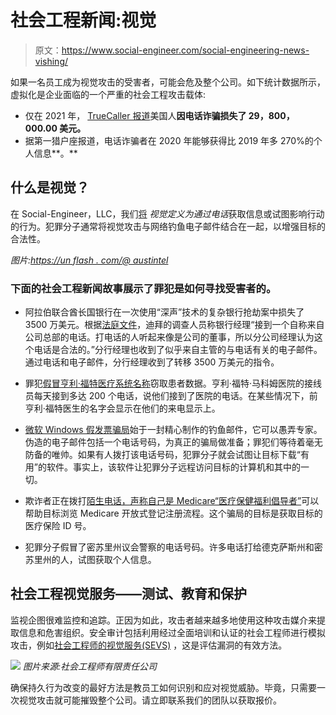 # 社会工程新闻:视觉

> 原文：<https://www.social-engineer.com/social-engineering-news-vishing/>

如果一名员工成为视觉攻击的受害者，可能会危及整个公司。如下统计数据所示，虚拟化是企业面临的一个严重的社会工程攻击载体:

*   仅在 2021 年， [TrueCaller 报道](https://truecaller.blog/2021/06/28/us-spam-scam-report-21/)美国人**因电话诈骗损失了 29，800，000.00 美元。**
*   据第一猎户座报道，电话诈骗者在 2020 年能够获得比 2019 年多 270%的个人信息**。**

## 什么是视觉？

在 Social-Engineer，LLC，我们[将](https://www.social-engineer.org/framework/attack-vectors/vishing/) *视觉定义为通过电话*获取信息或试图影响行动的行为。犯罪分子通常将视觉攻击与网络钓鱼电子邮件结合在一起，以增强目标的合法性。

*图片:[https://un flash . com/@ austintel](https://unsplash.com/@austindistel)*

### 下面的社会工程新闻故事展示了罪犯是如何寻找受害者的。

*   阿拉伯联合酋长国银行在一次使用“深声”技术的复杂银行抢劫案中损失了 3500 万美元。根据[法庭文件](https://www.documentcloud.org/documents/21085009-hackers-use-deep-voice-tech-in-400k-theft)，迪拜的调查人员称银行经理“接到一个自称来自公司总部的电话。打电话的人听起来像是公司的董事，所以分公司经理认为这个电话是合法的。”分行经理也收到了似乎来自主管的与电话有关的电子邮件。通过电话和电子邮件，分行经理收到了转移 3500 万美元的指令。

*   罪犯[假冒亨利·福特医疗系统名称](https://www.henryford.com/news/2021/10/macomb-spoofing)窃取患者数据。亨利·福特·马科姆医院的接线员每天接到多达 200 个电话，说他们接到了医院的电话。在某些情况下，前亨利·福特医生的名字会显示在他们的来电显示上。

*   [微软 Windows 假发票骗局](https://www.armorblox.com/blog/blox-tales-microsoft-defender-vishing-anydesk/)始于一封精心制作的钓鱼邮件，它可以愚弄专家。伪造的电子邮件包括一个电话号码，为真正的骗局做准备；罪犯们等待着毫无防备的唯帅。如果有人拨打该电话号码，犯罪分子就会试图让目标下载“有用”的软件。事实上，该软件让犯罪分子远程访问目标的计算机和其中的一切。

*   欺诈者正在拨打[陌生电话，声称自己是 Medicare“医疗保健福利倡导者”](https://www.kake.com/story/44957839/bbb-scam-alert-medicare-signup-times-means-medicare-scam-time)可以帮助目标浏览 Medicare 开放式登记注册流程。这个骗局的目标是获取目标的医疗保险 ID 号。

*   犯罪分子假冒了密苏里州议会警察的电话号码。许多电话打给德克萨斯州和密苏里州的人，试图获取个人信息。

## 社会工程视觉服务——测试、教育和保护

监视企图很难监控和追踪。正因为如此，攻击者越来越多地使用这种攻击媒介来提取信息和危害组织。安全审计包括利用经过全面培训和认证的社会工程师进行模拟攻击，例如[社会工程师的视觉服务(SEVS)](https://www.social-engineer.com/services/vishing-service/) ，这是评估漏洞的有效方法。

![](img/ac5953ad241b6e37388ff22814e28535.png) *图片来源:社会工程师有限责任公司*

确保持久行为改变的最好方法是教员工如何识别和应对视觉威胁。毕竟，只需要一次视觉攻击就可能摧毁整个公司。请立即联系我们的团队以获取报价。
